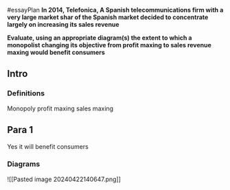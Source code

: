 #essayPlan 
**In 2014, Telefonica, A Spanish telecommunications firm with a very large market shar of the Spanish market decided to concentrate largely on increasing its sales revenue**

**Evaluate, using an appropriate diagram(s) the extent to which a monopolist changing its objective from profit maxing to sales revenue maxing would benefit consumers**
## Intro
### Definitions
Monopoly 
profit maxing
sales maxing

## Para 1
Yes it will benefit consumers
### Diagrams
![[Pasted image 20240422140647.png]]